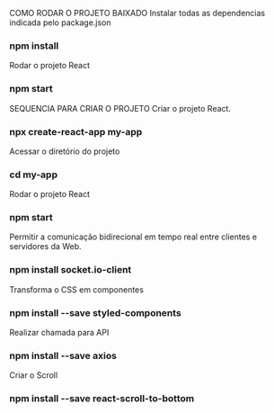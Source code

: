 COMO RODAR O PROJETO BAIXADO
Instalar todas as dependencias indicada pelo package.json
### npm install

Rodar o projeto React 
### npm start


SEQUENCIA PARA CRIAR O PROJETO
Criar o projeto React.
### npx create-react-app my-app

Acessar o diretório do projeto
### cd my-app

Rodar o projeto React 
### npm start

Permitir a comunicação bidirecional em tempo real entre clientes e servidores da Web.
### npm install socket.io-client

Transforma o CSS em componentes
### npm install --save styled-components

Realizar chamada para API
### npm install --save axios

Criar o Scroll
### npm install --save react-scroll-to-bottom